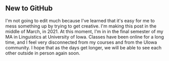 <h2>New to GitHub</h2>
<p>I'm not going to edit much because I've learned that it's easy for me to mess something up by trying to get creative.
I'm making this post in the middle of March, in 2021. At this moment, I'm in in the final semester of my MA in Linguistics at University
of Iowa. Classes have been online for a long time, and I feel very disconnected from my courses and from the UIowa community. I hope that
as the days get longer, we will be able to see each other outside in person again soon. </p>
